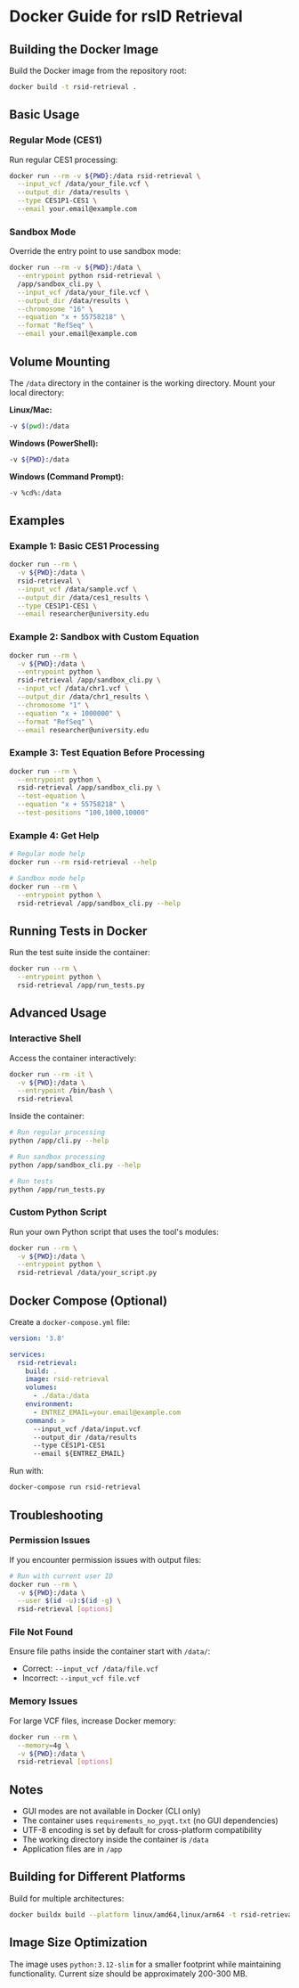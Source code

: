 # Docker Guide for rsID Retrieval

## Building the Docker Image

Build the Docker image from the repository root:

```bash
docker build -t rsid-retrieval .
```

## Basic Usage

### Regular Mode (CES1)

Run regular CES1 processing:

```bash
docker run --rm -v ${PWD}:/data rsid-retrieval \
  --input_vcf /data/your_file.vcf \
  --output_dir /data/results \
  --type CES1P1-CES1 \
  --email your.email@example.com
```

### Sandbox Mode

Override the entry point to use sandbox mode:

```bash
docker run --rm -v ${PWD}:/data \
  --entrypoint python rsid-retrieval \
  /app/sandbox_cli.py \
  --input_vcf /data/your_file.vcf \
  --output_dir /data/results \
  --chromosome "16" \
  --equation "x + 55758218" \
  --format "RefSeq" \
  --email your.email@example.com
```

## Volume Mounting

The `/data` directory in the container is the working directory. Mount your local directory:

**Linux/Mac:**
```bash
-v $(pwd):/data
```

**Windows (PowerShell):**
```bash
-v ${PWD}:/data
```

**Windows (Command Prompt):**
```bash
-v %cd%:/data
```

## Examples

### Example 1: Basic CES1 Processing

```bash
docker run --rm \
  -v ${PWD}:/data \
  rsid-retrieval \
  --input_vcf /data/sample.vcf \
  --output_dir /data/ces1_results \
  --type CES1P1-CES1 \
  --email researcher@university.edu
```

### Example 2: Sandbox with Custom Equation

```bash
docker run --rm \
  -v ${PWD}:/data \
  --entrypoint python \
  rsid-retrieval /app/sandbox_cli.py \
  --input_vcf /data/chr1.vcf \
  --output_dir /data/chr1_results \
  --chromosome "1" \
  --equation "x + 1000000" \
  --format "RefSeq" \
  --email researcher@university.edu
```

### Example 3: Test Equation Before Processing

```bash
docker run --rm \
  --entrypoint python \
  rsid-retrieval /app/sandbox_cli.py \
  --test-equation \
  --equation "x + 55758218" \
  --test-positions "100,1000,10000"
```

### Example 4: Get Help

```bash
# Regular mode help
docker run --rm rsid-retrieval --help

# Sandbox mode help
docker run --rm \
  --entrypoint python \
  rsid-retrieval /app/sandbox_cli.py --help
```

## Running Tests in Docker

Run the test suite inside the container:

```bash
docker run --rm \
  --entrypoint python \
  rsid-retrieval /app/run_tests.py
```

## Advanced Usage

### Interactive Shell

Access the container interactively:

```bash
docker run --rm -it \
  -v ${PWD}:/data \
  --entrypoint /bin/bash \
  rsid-retrieval
```

Inside the container:
```bash
# Run regular processing
python /app/cli.py --help

# Run sandbox processing
python /app/sandbox_cli.py --help

# Run tests
python /app/run_tests.py
```

### Custom Python Script

Run your own Python script that uses the tool's modules:

```bash
docker run --rm \
  -v ${PWD}:/data \
  --entrypoint python \
  rsid-retrieval /data/your_script.py
```

## Docker Compose (Optional)

Create a `docker-compose.yml` file:

```yaml
version: '3.8'

services:
  rsid-retrieval:
    build: .
    image: rsid-retrieval
    volumes:
      - ./data:/data
    environment:
      - ENTREZ_EMAIL=your.email@example.com
    command: >
      --input_vcf /data/input.vcf
      --output_dir /data/results
      --type CES1P1-CES1
      --email ${ENTREZ_EMAIL}
```

Run with:
```bash
docker-compose run rsid-retrieval
```

## Troubleshooting

### Permission Issues

If you encounter permission issues with output files:

```bash
# Run with current user ID
docker run --rm \
  -v ${PWD}:/data \
  --user $(id -u):$(id -g) \
  rsid-retrieval [options]
```

### File Not Found

Ensure file paths inside the container start with `/data/`:
- Correct: `--input_vcf /data/file.vcf`
- Incorrect: `--input_vcf file.vcf`

### Memory Issues

For large VCF files, increase Docker memory:

```bash
docker run --rm \
  --memory=4g \
  -v ${PWD}:/data \
  rsid-retrieval [options]
```

## Notes

- GUI modes are not available in Docker (CLI only)
- The container uses `requirements_no_pyqt.txt` (no GUI dependencies)
- UTF-8 encoding is set by default for cross-platform compatibility
- The working directory inside the container is `/data`
- Application files are in `/app`

## Building for Different Platforms

Build for multiple architectures:

```bash
docker buildx build --platform linux/amd64,linux/arm64 -t rsid-retrieval .
```

## Image Size Optimization

The image uses `python:3.12-slim` for a smaller footprint while maintaining functionality. Current size should be approximately 200-300 MB.
